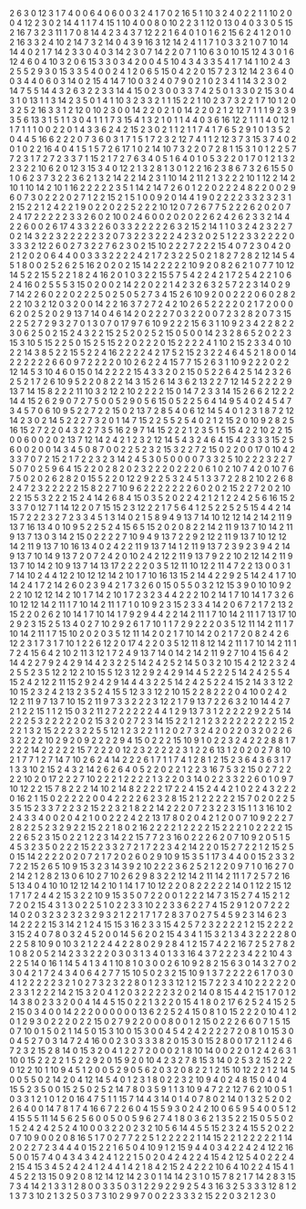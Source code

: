 2
6
3
0
12
3
1
7
4
0
0
6
4
0
6
0
0
3
2
4
1
7
0
2
16
5
1
10
3
2
4
0
2
2
1
1
10
2
0
0
4
12
2
3
0
2
14
4
1
1
7
4
15
1
10
4
0
0
8
0
10
2
2
3
1
12
0
13
0
4
0
3
3
0
5
15
2
16
7
3
2
3
11
1
7
0
8
14
4
2
3
4
3
7
12
2
2
1
6
4
0
1
0
1
6
2
15
6
2
4
1
2
0
1
0
2
16
3
3
2
4
10
2
14
7
3
2
14
0
4
3
9
16
3
12
14
2
4
1
1
7
1
0
3
3
2
1
0
7
10
14
14
4
0
2
1
7
14
2
3
3
0
4
0
3
14
2
3
0
7
14
2
2
0
7
1
10
6
3
0
10
15
12
4
3
0
1
6
12
4
6
0
4
10
3
2
0
6
15
3
3
0
3
4
2
0
0
4
5
10
4
3
4
3
3
5
4
1
7
14
1
10
2
4
3
2
5
5
2
9
3
0
15
3
3
5
4
0
0
2
4
1
2
0
6
5
15
0
4
2
2
0
15
7
2
3
12
14
2
3
6
4
0
0
3
4
4
0
6
0
3
14
0
2
15
4
14
7
10
0
3
2
4
0
7
9
0
2
1
0
2
3
4
1
14
3
2
3
0
2
14
7
5
5
14
4
3
2
6
3
2
2
3
3
14
4
15
0
2
3
0
0
3
3
7
4
2
5
0
1
3
3
0
2
15
3
0
4
3
1
0
13
1
1
3
14
2
3
5
0
1
4
1
10
3
2
3
3
2
1
1
15
2
2
1
10
2
3
7
3
2
2
1
7
10
1
2
0
3
2
5
2
16
3
3
1
2
12
0
10
2
3
0
0
14
2
2
0
2
1
0
14
2
2
0
2
1
2
12
7
1
1
1
9
2
3
9
3
5
6
13
3
1
5
1
1
3
0
4
1
1
1
7
3
15
4
1
3
2
1
0
1
1
4
4
0
3
6
16
12
2
1
1
1
4
0
12
1
1
7
1
1
1
0
0
2
2
0
1
4
3
3
6
2
4
2
15
2
3
0
2
1
1
2
1
1
7
4
1
7
6
5
2
9
1
0
1
3
5
2
0
4
4
5
16
6
2
2
2
0
7
3
6
0
3
1
7
1
5
1
7
2
3
2
12
7
4
1
1
2
12
3
7
3
15
3
7
4
0
2
0
1
0
2
2
16
4
0
4
1
5
1
5
7
2
6
17
1
0
2
14
10
7
3
2
2
0
7
2
8
1
15
3
1
0
1
2
2
5
7
7
2
3
1
7
2
7
2
3
3
7
1
15
2
1
7
2
7
6
3
4
0
5
1
6
4
0
1
0
5
3
2
2
0
1
7
0
1
2
1
3
2
2
3
2
2
10
6
2
0
12
3
15
3
4
0
12
2
1
3
2
8
1
3
0
1
2
2
16
2
3
8
6
7
3
2
6
15
5
0
1
0
6
2
3
7
3
2
2
3
6
2
1
3
2
14
2
2
14
2
3
1
10
14
2
11
2
1
3
2
2
2
10
1
12
2
14
2
10
1
10
14
2
10
1
16
2
2
2
2
2
3
5
1
14
2
14
7
2
6
0
1
2
2
0
2
2
2
4
8
2
2
0
0
2
9
6
0
7
3
0
2
2
2
0
2
7
1
2
2
15
2
1
5
1
0
0
9
2
0
14
4
1
9
0
2
2
2
2
3
3
2
3
2
3
1
2
15
2
2
1
2
4
2
2
1
9
0
2
2
0
2
2
5
2
2
2
10
12
0
7
2
6
7
7
5
2
2
2
6
2
0
2
0
7
2
4
17
2
2
2
2
2
3
3
2
6
0
2
10
0
2
4
6
0
0
2
0
2
0
2
2
6
2
4
2
6
2
3
3
2
14
4
2
2
6
0
0
2
6
17
4
3
3
2
2
6
0
3
3
2
2
2
2
2
6
3
2
15
2
14
1
1
0
3
2
4
2
3
2
2
7
0
2
14
3
2
2
3
2
2
2
2
2
3
2
0
7
3
2
2
3
2
2
2
4
2
3
2
0
2
5
1
2
2
3
3
2
2
2
2
0
3
3
3
2
12
2
6
0
2
7
3
2
2
7
6
2
3
0
2
15
10
2
2
2
7
2
2
2
15
4
0
7
2
3
0
4
2
0
2
1
2
0
2
0
6
4
4
0
0
3
3
3
2
2
2
2
4
2
1
7
2
3
2
2
5
0
2
1
8
2
7
2
8
2
12
14
5
4
5
1
8
0
0
2
5
2
6
2
5
16
2
0
2
0
2
15
14
2
2
2
2
2
10
9
2
0
8
2
6
2
1
0
7
7
10
12
14
5
2
2
15
5
2
2
1
8
2
4
16
2
0
1
0
3
2
2
15
5
7
5
4
2
2
4
2
1
7
2
5
4
2
2
1
0
6
2
4
16
0
2
5
5
5
3
15
0
2
0
0
2
14
2
2
0
2
2
1
4
2
3
2
6
3
2
5
7
2
2
3
14
0
2
9
7
14
2
2
6
0
2
2
0
2
2
2
5
0
2
5
0
5
2
7
3
4
15
2
6
10
9
2
0
0
2
2
2
0
6
0
2
8
2
2
2
10
3
2
12
0
3
2
0
0
14
2
2
16
3
7
2
7
2
4
2
10
2
6
5
2
2
2
2
0
2
1
7
2
0
0
0
6
2
0
2
5
2
0
2
9
13
7
14
0
4
6
14
2
0
2
2
2
7
0
3
2
2
0
0
7
2
3
2
8
2
0
7
3
15
2
2
5
2
7
2
9
3
2
7
0
1
3
0
7
0
17
9
7
6
10
9
2
2
2
15
6
3
1
10
9
2
3
4
2
2
8
2
2
3
0
6
2
5
0
2
15
2
4
3
2
2
15
2
5
2
0
2
5
2
15
0
5
0
0
14
2
3
2
8
6
5
2
0
2
2
3
15
3
10
5
15
2
2
5
0
15
2
5
15
2
2
0
2
2
2
0
15
2
2
2
2
4
1
10
2
15
2
3
3
4
0
10
2
2
14
3
8
5
2
2
15
5
2
2
4
16
2
2
2
2
4
2
17
5
2
15
2
3
2
2
4
6
4
5
2
1
8
0
0
14
2
2
2
2
2
2
6
6
0
9
7
2
2
2
2
0
10
2
6
2
2
4
15
7
7
15
2
6
3
1
10
9
2
2
2
0
2
2
12
14
5
3
10
4
6
0
15
0
14
2
2
2
2
15
4
3
3
2
0
2
15
0
5
2
2
6
4
2
5
14
2
3
2
6
2
5
2
1
7
2
6
10
9
5
2
2
0
8
2
2
14
3
15
2
6
14
3
6
2
13
2
2
7
12
14
5
2
2
2
2
9
13
7
14
15
8
2
2
2
11
10
3
2
12
2
10
2
2
2
2
15
0
14
7
2
3
3
14
15
2
6
6
2
12
2
2
14
4
15
2
6
2
9
0
7
2
7
5
0
0
5
2
9
0
5
6
15
0
5
2
2
5
6
4
14
9
5
4
0
2
4
5
4
7
3
4
5
7
0
6
10
9
5
2
2
7
2
2
15
0
2
13
7
2
8
5
4
0
6
12
14
5
4
0
1
2
3
1
8
7
2
12
14
2
3
0
2
14
5
2
2
2
7
3
2
0
1
14
7
15
2
2
5
5
2
5
4
0
2
1
2
15
2
0
10
9
2
8
2
5
16
15
2
7
2
2
0
4
3
2
2
7
3
5
16
2
9
7
14
15
2
2
2
1
2
3
5
1
5
15
4
2
2
10
2
2
15
0
0
6
0
0
2
0
2
13
7
12
14
2
4
2
1
2
3
2
12
14
5
4
3
2
4
6
4
15
4
2
3
3
3
15
2
5
6
0
0
2
0
0
14
3
4
5
0
8
7
0
0
2
2
5
2
3
2
15
3
2
2
7
2
15
0
2
2
0
0
17
0
10
4
2
3
3
7
0
7
2
15
2
1
7
2
2
3
2
3
14
2
4
5
3
0
5
0
0
0
0
7
3
3
2
5
10
2
2
2
3
2
2
7
5
0
7
0
2
5
9
6
4
15
2
2
0
2
8
2
0
2
3
2
2
2
0
2
2
2
0
6
1
0
2
10
7
4
2
0
10
7
6
7
5
0
2
0
2
6
2
8
2
0
15
5
2
2
0
12
2
9
2
2
5
3
2
4
5
1
3
3
7
2
2
8
2
10
2
2
6
8
2
4
7
2
3
2
2
2
2
2
15
8
2
2
7
10
9
6
2
2
2
2
2
2
2
6
0
2
0
2
15
2
2
7
2
0
2
10
2
2
15
5
3
2
2
2
15
2
4
14
2
6
8
4
15
0
3
5
2
0
2
2
4
2
1
2
1
2
2
4
2
5
6
16
15
2
3
3
7
0
12
7
1
14
12
2
0
7
15
15
2
3
12
2
2
1
7
5
6
4
1
2
5
2
2
5
2
5
15
4
4
2
14
15
7
2
2
2
3
2
7
2
3
3
4
5
1
3
14
0
2
1
5
8
9
4
9
13
7
14
10
12
12
14
2
14
2
11
9
13
7
16
13
4
0
10
9
5
2
2
5
2
4
15
6
5
15
2
0
2
0
8
2
2
14
2
11
9
13
7
10
14
2
11
9
13
7
13
0
3
14
2
15
0
2
2
2
2
7
10
9
4
9
13
7
2
2
9
2
12
2
11
9
13
7
10
12
12
14
2
11
9
13
7
10
16
13
4
0
2
4
2
2
11
9
13
7
14
1
2
11
9
13
7
2
3
9
2
3
9
4
2
14
9
13
7
10
14
9
13
7
2
0
7
2
4
2
0
10
2
4
2
12
2
11
9
13
7
9
2
2
10
2
12
14
2
11
9
13
7
10
14
2
10
9
13
7
14
13
17
2
2
2
2
0
3
5
12
11
10
12
2
11
4
7
2
2
13
0
0
3
1
7
14
10
2
4
4
12
2
10
12
12
14
2
10
1
7
10
16
13
15
2
14
4
2
2
9
2
5
14
2
4
1
7
10
14
2
4
1
7
2
14
2
6
0
2
3
9
4
2
1
7
3
2
6
0
15
0
5
5
0
3
2
12
15
3
9
0
10
10
9
2
2
2
10
12
12
14
2
10
1
7
14
2
10
1
7
2
3
2
3
4
4
2
2
2
10
2
14
1
7
10
14
1
7
3
2
6
10
12
12
14
2
11
1
7
10
14
2
11
1
7
1
0
10
9
2
3
15
2
3
3
4
14
2
0
6
7
2
1
7
2
13
2
15
2
2
0
2
6
2
10
14
1
7
10
14
1
7
9
2
9
4
4
2
2
14
2
11
1
7
10
14
2
11
1
7
13
17
10
2
9
2
3
15
2
5
13
4
0
2
7
10
2
9
2
6
1
7
10
1
1
7
2
9
2
2
2
0
3
5
12
11
14
2
11
1
7
10
14
2
11
1
7
15
10
2
0
2
0
3
5
12
11
14
2
0
2
1
7
10
14
2
0
2
1
7
2
0
8
2
4
2
6
12
2
3
1
7
3
1
7
10
1
2
2
6
12
2
0
17
4
2
2
0
3
5
12
11
8
12
14
2
11
1
7
10
14
2
11
1
7
2
4
15
6
4
2
10
2
11
3
12
1
7
2
4
9
13
7
14
0
14
2
14
2
11
9
2
7
10
4
15
6
4
2
14
4
2
2
7
9
2
4
2
9
14
4
2
3
2
2
5
14
2
4
2
5
2
14
5
0
3
2
10
15
4
2
12
2
3
2
4
2
5
5
2
3
5
12
2
12
2
10
15
5
12
3
12
2
9
2
4
2
9
14
4
5
2
2
2
5
14
2
4
2
5
5
4
15
2
4
2
12
2
11
15
2
9
2
4
2
9
14
4
4
3
2
2
5
14
2
4
2
5
2
2
4
15
2
14
3
3
12
2
10
15
2
3
2
4
2
13
2
3
5
2
4
15
5
12
3
3
12
2
10
15
2
2
8
2
2
2
0
4
10
0
2
4
2
12
2
11
9
7
13
7
10
15
2
11
9
7
3
3
2
2
2
3
12
2
1
7
9
13
7
2
2
6
3
2
10
14
4
2
7
2
1
2
2
15
1
1
2
15
0
3
2
11
2
7
2
2
2
2
2
4
4
1
2
9
13
7
3
1
2
2
2
2
2
9
2
2
5
14
2
2
2
5
3
2
2
2
2
2
0
2
15
3
2
0
2
7
2
3
14
15
2
2
1
2
1
2
3
2
2
2
2
2
2
2
2
15
2
2
2
1
3
2
15
2
2
2
3
2
2
5
5
12
1
2
3
2
2
1
1
2
0
2
7
3
2
4
2
0
2
2
0
3
2
0
2
2
6
3
2
2
2
2
10
2
9
2
0
9
2
2
2
2
9
4
15
0
2
2
2
15
10
9
1
0
2
2
3
2
4
2
2
2
8
8
1
7
2
2
2
14
2
2
2
2
2
15
7
2
2
2
0
12
2
3
2
2
2
2
2
3
1
2
2
6
13
1
2
0
2
0
2
7
8
10
2
1
7
7
1
2
7
14
7
10
2
6
2
4
14
2
2
2
6
1
7
1
1
7
4
1
2
8
1
2
15
2
3
6
4
3
6
3
1
7
1
3
3
10
2
15
2
4
3
2
14
2
6
2
6
4
0
5
2
2
0
2
2
1
2
2
3
16
7
5
3
2
15
0
2
7
2
2
2
2
10
2
0
17
2
2
2
7
10
2
2
2
1
2
2
2
2
1
3
2
2
0
3
14
0
2
2
3
3
2
2
6
0
1
0
9
7
10
12
2
2
15
7
8
2
2
2
14
10
2
14
8
2
2
2
2
17
2
2
4
15
2
4
4
2
1
0
2
2
4
3
2
2
2
0
16
2
1
15
0
2
2
2
2
2
0
0
4
2
2
2
2
6
2
3
2
8
15
2
1
2
2
2
2
2
15
7
0
2
0
2
2
5
3
5
15
2
3
3
7
2
2
3
2
15
2
2
3
2
1
8
2
2
14
2
2
2
0
7
2
3
2
2
3
15
1
1
3
16
10
2
2
4
3
3
4
0
0
2
0
4
2
1
0
0
2
2
2
4
2
2
13
17
8
0
2
0
4
2
1
2
0
0
7
10
9
2
2
2
7
2
8
2
2
5
2
3
2
9
2
2
15
2
2
1
8
0
2
16
2
2
2
2
1
2
2
2
2
15
2
2
2
1
0
2
2
2
2
15
2
2
6
5
2
3
15
0
2
2
1
2
2
3
14
2
2
15
7
7
2
3
16
0
2
2
2
6
2
0
7
10
9
2
0
5
1
5
4
5
3
2
3
5
0
2
2
2
15
2
2
3
3
2
7
2
1
7
2
2
3
4
2
14
2
2
0
15
2
7
2
2
1
2
15
2
5
0
15
14
2
2
2
2
0
2
0
7
2
1
7
2
0
2
6
0
2
9
10
9
15
3
5
1
17
3
4
4
0
0
15
2
3
3
2
7
2
2
15
2
6
5
10
9
15
3
2
3
14
3
9
2
10
2
2
2
3
6
2
5
2
1
2
2
0
9
7
1
0
16
2
7
0
2
14
2
1
2
8
2
13
0
6
10
2
7
10
2
6
2
9
8
3
2
2
12
14
2
11
14
2
11
1
7
2
5
7
2
16
5
13
4
0
4
10
10
12
12
14
2
10
1
14
1
7
10
12
2
2
0
8
2
2
2
2
2
14
0
1
12
2
15
12
1
7
1
7
2
4
4
2
15
3
2
2
10
9
15
3
5
0
7
2
2
0
0
1
2
2
2
14
7
3
15
2
7
4
15
2
1
2
7
2
0
2
15
4
3
1
3
0
2
2
5
1
0
2
2
3
3
10
2
2
3
3
6
2
2
7
4
15
2
9
1
2
0
7
2
2
2
14
0
2
0
3
2
3
2
3
2
3
2
9
3
2
1
2
2
1
7
1
7
2
8
3
7
0
2
7
5
4
5
9
2
3
14
6
2
3
14
2
2
2
2
15
3
14
2
1
2
4
15
15
3
16
2
3
3
15
4
2
5
7
2
3
2
2
2
2
1
2
15
2
2
2
2
3
15
2
4
0
7
8
0
3
2
4
5
2
0
0
14
5
6
2
0
2
15
4
3
4
1
15
3
2
1
3
4
3
2
2
2
2
8
0
2
2
5
8
10
9
0
10
3
2
1
2
2
4
4
2
2
8
0
2
9
2
8
4
1
2
15
7
4
2
2
16
7
2
5
2
7
8
2
1
0
8
2
0
5
2
14
2
3
3
2
2
2
0
3
0
3
1
3
4
0
1
3
3
16
4
3
7
2
2
2
3
4
2
2
10
4
3
2
2
5
14
0
16
1
14
5
4
1
3
4
1
10
8
1
0
3
0
0
2
6
10
9
2
8
2
15
6
3
0
14
3
2
7
0
2
3
0
4
2
1
7
2
4
3
4
0
6
4
2
7
7
15
10
5
0
2
3
2
15
10
9
1
3
7
2
2
2
2
6
1
7
0
3
0
4
1
2
2
2
2
2
3
2
1
0
2
7
3
2
3
2
2
8
0
1
2
3
3
12
1
2
15
7
2
2
3
4
10
2
2
2
2
2
0
2
3
3
1
2
2
2
14
2
15
3
2
0
4
1
2
0
3
2
2
2
2
3
2
0
2
14
0
8
15
4
4
2
15
1
7
0
1
2
14
3
8
0
2
3
3
2
0
0
4
14
4
5
15
0
2
2
1
3
2
2
0
15
4
1
8
0
2
17
6
2
5
2
4
15
2
5
2
15
0
3
4
0
0
14
2
2
2
0
0
0
0
0
0
13
6
2
2
5
2
4
15
0
8
1
0
15
2
2
2
0
10
4
1
2
0
1
2
9
3
0
2
2
2
0
2
2
15
0
2
7
9
2
2
0
0
0
8
0
0
1
2
15
0
2
2
2
6
6
0
7
1
5
15
0
7
10
0
1
5
0
2
1
14
5
0
15
3
10
0
15
3
0
0
4
5
4
2
4
2
2
2
2
7
2
0
8
1
0
15
3
0
0
4
5
2
7
0
3
14
7
2
4
16
0
0
2
3
0
3
3
3
8
2
0
15
3
0
15
2
8
0
0
17
2
1
1
2
4
6
7
2
3
2
15
2
8
14
0
15
3
2
0
4
1
2
2
7
2
0
0
0
2
1
8
10
14
0
0
2
2
0
1
2
4
2
6
3
1
10
0
15
2
2
2
2
1
5
2
2
9
2
0
15
9
2
0
10
4
2
3
2
7
8
15
3
14
0
2
5
3
2
15
2
2
2
0
12
2
10
1
10
9
4
5
1
2
0
0
5
2
9
0
5
6
2
0
3
2
0
8
2
2
1
2
15
10
12
2
2
1
2
14
5
0
0
5
5
0
2
14
2
0
4
12
14
5
4
0
1
2
3
1
8
0
2
2
3
2
10
9
4
0
2
4
8
15
0
4
0
4
15
5
2
3
5
0
0
15
2
5
0
2
5
2
14
7
8
0
3
5
9
1
1
3
10
9
4
7
2
2
12
7
6
2
10
0
5
1
0
3
3
1
2
1
0
1
2
0
16
4
7
5
1
1
15
7
14
4
3
14
0
1
4
0
7
8
0
2
14
0
1
3
2
5
2
0
2
2
6
4
0
0
14
7
8
1
7
4
16
6
7
2
2
6
0
4
15
5
9
3
0
2
4
2
10
0
6
5
9
5
4
0
0
5
1
2
4
15
5
5
11
14
5
6
2
5
6
0
0
5
0
0
5
9
6
2
7
4
1
8
0
3
6
2
1
3
5
2
2
15
0
5
5
0
2
1
5
2
4
2
4
2
5
2
4
10
0
0
3
2
2
0
2
3
2
10
5
6
14
4
5
5
15
2
3
2
4
15
5
2
0
2
2
0
7
10
9
0
0
2
0
8
16
5
1
7
0
2
7
7
2
2
5
1
2
2
2
2
2
1
14
15
2
2
1
2
2
2
2
2
1
14
2
0
2
2
7
2
3
4
4
4
0
15
2
2
1
6
5
0
4
10
9
1
2
15
9
4
4
0
3
4
2
2
4
2
4
12
2
16
5
0
0
15
7
4
0
4
3
4
3
4
2
4
1
2
2
1
5
0
2
0
4
2
4
2
2
4
15
4
2
12
5
4
0
2
2
2
4
2
15
4
15
3
4
5
2
4
2
4
1
2
4
4
1
4
2
1
8
4
2
15
2
4
2
2
2
10
6
4
10
2
2
4
15
4
1
4
5
2
2
13
15
0
9
2
0
8
12
14
12
14
2
3
0
1
14
14
2
3
1
0
15
7
8
2
1
7
14
2
8
3
15
7
3
4
14
2
1
3
3
1
2
8
0
0
3
3
5
0
3
1
2
2
9
2
2
9
2
5
4
3
16
3
2
5
3
3
3
12
8
1
2
1
3
7
3
10
2
1
3
2
5
0
3
7
3
10
2
9
9
7
0
0
2
2
3
3
3
2
15
2
2
0
3
2
1
2
3
0
